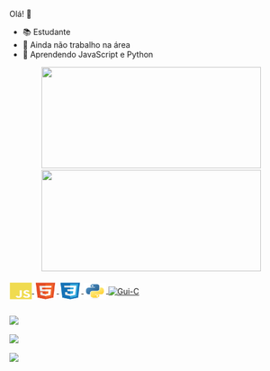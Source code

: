 Olá! 👋

- 📚 Estudante
- 🔭 Ainda não trabalho na área
- 🌱 Aprendendo JavaScript e Python


<div align="center">
  <a href="https://github.com/GuilhermeDegli">
  <img height="180em", width ="390em" src="https://github-readme-stats.vercel.app/api?username=GuilhermeDegli&show_icons=true&theme=dark&include_all_commits=true&count_private=true"/>
  <img height="180em", width ="390em" src="https://github-readme-stats.vercel.app/api/top-langs/?username=GuilhermeDegli&layout=compact&langs_count=7&theme=dark"/>
</div>

  <div style="display: inline_block"><br>
  <img align="center" alt="Gui-Js" height="30" width="40" src="https://raw.githubusercontent.com/devicons/devicon/master/icons/javascript/javascript-plain.svg">
  <img align="center" alt="Gui-HTML" height="30" width="40" src="https://raw.githubusercontent.com/devicons/devicon/master/icons/html5/html5-original.svg">
  <img align="center" alt="Gui-CSS" height="30" width="40" src="https://raw.githubusercontent.com/devicons/devicon/master/icons/css3/css3-original.svg">
  <img align="center" alt="Gui-Python" height="30" width="40" src="https://raw.githubusercontent.com/devicons/devicon/master/icons/python/python-original.svg">
  <img align="center" alt="Gui-C" height="30" width="40" src="https://img.shields.io/badge/C-00599C?style=for-the-badge&logo=c&logoColor=white">
  
    
  </div>
  
  ##
  
 <div> 
  
 <a href = "guidegli@gmail.com"><img src="https://img.shields.io/badge/-Gmail-%23333?style=for-the-badge&logo=gmail&logoColor=white"                    target="_blank">
 </a>
  
 <a  href="https://www.instagram.com/gui__lira/" target="_blank"><img src="https://img.shields.io/badge/-Instagram-%23E4405F?style=for-the-    badge&logo=instagram&logoColor=white" target="_blank">
  </a>
  
<a href="https://www.linkedin.com/in/guilherme-degliomini-b84b41244" target="_blank"><img src="https://img.shields.io/badge/-LinkedIn-%230077B5?style=for-the-badge&logo=linkedin&logoColor=white" target="_blank"></a> 
  
</div>
